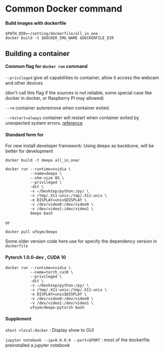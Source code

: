 # Common Docker command

#### Build images with dockerfile

```
$PATH_DIR=~/setting/dockerfile/all_in_one
docker build -t $DOCKER_IMG_NAME $DOCKERFILE_DIR
```


## Building a container

#### Common flag for `docker run` command

`--privileged` give all capabilities to container, allow it access the webcam and other devices

(don't call this flag if the sources is not reliable, some special case like docker in docker, or Raspberry PI may allowed)

`--rm` container autoremove when container exited.

`--restart=always` container will restart when container exited by unexpected system errors. [reference](https://docs.docker.com/engine/reference/run/#restart-policies---restart/)


#### Standard form for 
For new install developer framework:
Using deepo as backbone, will be better for development

```
docker build -t deepo all_in_one/

docker run --runtime=nvidia \
           --name=deepo \
           --shm-size 8G \
           --privileged \
           -dit \
           -v ~/Desktop/python:/py/ \
           -v /tmp/.X11-unix:/tmp/.X11-unix \
           -e DISPLAY=unix$DISPLAY \
           -v /dev/video0:/dev/video0 \
           -v /dev/video1:/dev/video1 \
           deepo bash
```

or 
```
docker pull ufoym/deepo
```

Some older version code here 
use for specify the dependency version in `dockerfile`


#### Pytorch 1.0.0-dev , CUDA 10
``` pytorch 1.0.0
docker run --runtime=nvidia \
           --name=torch_cu10 \
           --privileged \
           -dit \
           -v ~/Desktop/python:/py/ \
           -v /tmp/.X11-unix:/tmp/.X11-unix \
           -e DISPLAY=unix$DISPLAY \
           -v /dev/video0:/dev/video0 \
           -v /dev/video1:/dev/video1 \
           ufoym/deepo:pytorch bash
```

#### Supplement 
`xhost +local:docker` : Display show to GUI

`jupyter notebook --ip=0.0.0.0 --port=$PORT` : most of the dockerfile preinstalled a jupyter notebook

